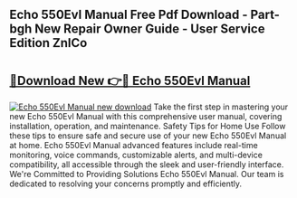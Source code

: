 ## Echo 550Evl Manual Free Pdf Download - Part-bgh New Repair Owner Guide - User Service Edition ZnlCo

# <h2><a href="http://bc78330.oget.top/?id=Echo+550Evl+Manual">🔗Download New 👉🔴 Echo 550Evl Manual</a></h2>

[![Echo 550Evl Manual new download](https://i.imgur.com/5g1atiW.png)](http://bc78330.oget.top/?id=Echo+550Evl+Manual)
Take the first step in mastering your new Echo 550Evl Manual with this comprehensive user manual, covering installation, operation, and maintenance. Safety Tips for Home Use Follow these tips to ensure safe and secure use of your new Echo 550Evl Manual at home. Echo 550Evl Manual advanced features include real-time monitoring, voice commands, customizable alerts, and multi-device compatibility, all accessible through the sleek and user-friendly interface. We're Committed to Providing Solutions Echo 550Evl Manual. Our team is dedicated to resolving your concerns promptly and efficiently.
